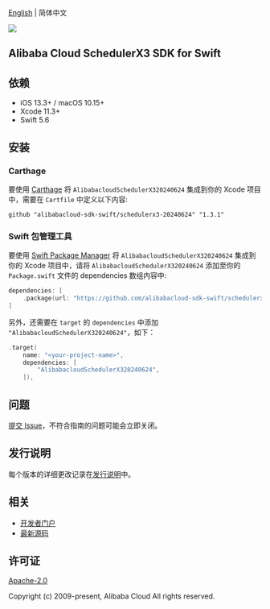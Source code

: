 [English](README.md) | 简体中文

![](https://aliyunsdk-pages.alicdn.com/icons/AlibabaCloud.svg)

## Alibaba Cloud SchedulerX3 SDK for Swift

## 依赖

- iOS 13.3+ / macOS 10.15+
- Xcode 11.3+
- Swift 5.6

## 安装

### Carthage

要使用 [Carthage](https://github.com/Carthage/Carthage) 将 `AlibabacloudSchedulerX320240624` 集成到你的 Xcode 项目中，需要在 `Cartfile` 中定义以下内容:

```ogdl
github "alibabacloud-sdk-swift/schedulerx3-20240624" "1.3.1"
```

### Swift 包管理工具

要使用 [Swift Package Manager](https://swift.org/package-manager/) 将 `AlibabacloudSchedulerX320240624` 集成到你的 Xcode 项目中，请将 `AlibabacloudSchedulerX320240624` 添加至你的 `Package.swift` 文件的 dependencies 数组内容中:

```swift
dependencies: [
    .package(url: "https://github.com/alibabacloud-sdk-swift/schedulerx3-20240624.git", from: "1.3.1")
]
```

另外，还需要在 `target` 的 `dependencies` 中添加 `"AlibabacloudSchedulerX320240624"`，如下：

```swift
.target(
    name: "<your-project-name>",
    dependencies: [
        "AlibabacloudSchedulerX320240624",
    ]),
```

## 问题

[提交 Issue](https://github.com/alibabacloud-sdk-swift/schedulerx3-20240624/issues/new)，不符合指南的问题可能会立即关闭。

## 发行说明

每个版本的详细更改记录在[发行说明](./ChangeLog.txt)中。

## 相关

* [开发者门户](https://next.api.aliyun.com/home)
* [最新源码](https://github.com/alibabacloud-sdk-swift/schedulerx3-20240624)

## 许可证

[Apache-2.0](http://www.apache.org/licenses/LICENSE-2.0)

Copyright (c) 2009-present, Alibaba Cloud All rights reserved.
